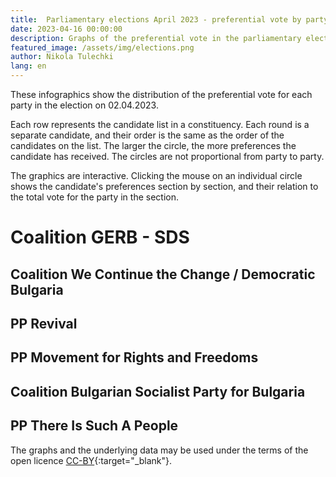 ```yaml
---
title:  Parliamentary elections April 2023 - preferential vote by party
date: 2023-04-16 00:00:00
description: Graphs of the preferential vote in the parliamentary elections.
featured_image: /assets/img/elections.png
author: Nikola Tulechki
lang: en
---
```


These infographics show the distribution of the preferential vote for each party in the election on 02.04.2023.

Each row represents the candidate list in a constituency.
Each round is a separate candidate, and their order is the same as the order of the candidates on the list.
The larger the circle, the more preferences the candidate has received.
The circles are not proportional from party to party.

The graphics are interactive. 
Clicking the mouse on an individual circle shows the candidate's preferences section by section, 
and their relation to the total vote for the party in the section.
 
# Coalition GERB - SDS

<div class="chart-container">
  <div id="vis_gerb"></div>
</div>

## Coalition We Continue the Change / Democratic Bulgaria

<div class="chart-container">
  <div id="vis_ppdb"></div>
</div>

## PP Revival

<div class="chart-container">
  <div id="vis_vuz"></div>
</div>

## PP Movement for Rights and Freedoms

<div class="chart-container">
  <div id="vis_dps"></div>
</div>


## Coalition Bulgarian Socialist Party for Bulgaria

<div class="chart-container">
  <div id="vis_bsp"></div>
</div>

## PP There Is Such A People

<div class="chart-container">
  <div id="vis_itn"></div>
</div>


The graphs and the underlying data may be used under the terms of the open licence [CC-BY](https://creativecommons.org/licenses/by/2.0/){:target="_blank"}.

<script type="text/javascript">
var vlSpec = {
  "$schema": "https://vega.github.io/schema/vega-lite/v5.json",
  "title": "",
  "data": {
    "url": ""
  },
  "width": 900,
  "height": 900,
  "mark": {
    "type": "circle",
    "opacity": 0.8,
    "stroke": "black",
    "strokeWidth": 1,
    "color": "#2c92e6"
  },
  "encoding": {
    "x": {
      "field": "cand_number",
      "type": "ordinal",
      "axis": {"grid": false, "title": "Кандидат номер"}
    },
    "y": {"field": "mir_norm", "type": "ordinal", "axis": {"title": "МИР"}},
    "size": {
      "field": "pref_votes",
      "type": "quantitative",
      "scale": {"rangeMax": 5000}
    },
    "tooltip": [
      {"field": "mir_norm", "type": "ordinal", "title": "МИР"},
      {"field": "cand_number", "type": "ordinal", "title": "Номер"},
      {"field": "name", "type": "nominal", "title": "Кандидат"},
      {"field": "pref_votes", "type": "quantitative", "title": "Преференции"}
    ],
    "href": {"field": "link", "type": "nominal"}
  },
  "config": {"legend": {"disable": true}}
}
var urlbase = "https://raw.githubusercontent.com/nikolatulechki/semanticElections/master/analysis/pref-viz/"

function init() {
    var containers = document.getElementsByClassName('chart-container');
 
    vlSpec_gerb=JSON.parse(JSON.stringify(vlSpec));
    vlSpec_gerb.title = "КП ГЕРБ СДС  - Разпределение на преференициалния вот - 02.04.2023" ;
    vlSpec_gerb.data.url = urlbase+"gerb_2023.csv" ;
    vlSpec_gerb.mark.color = "#2c92e6";
    vegaEmbed('#vis_gerb', vlSpec_gerb);

    vlSpec_ppdb=JSON.parse(JSON.stringify(vlSpec));
    vlSpec_ppdb.title = "КП ПП ДБ  - Разпределение на преференициалния вот - 02.04.2023" ;
    vlSpec_ppdb.data.url = urlbase+"ppdb_2023.csv" ;
    vlSpec_ppdb.mark.color = "#1e0985";
    vegaEmbed('#vis_ppdb', vlSpec_ppdb);
    
    vlSpec_dps=JSON.parse(JSON.stringify(vlSpec));
    vlSpec_dps.title = "ДПС  - Разпределение на преференициалния вот - 02.04.2023" ;
    vlSpec_dps.data.url = urlbase+"dps_2023.csv" ;
    vlSpec_dps.mark.color = "#0d518898";  
     vegaEmbed('#vis_dps', vlSpec_dps);

    vlSpec_vuz=JSON.parse(JSON.stringify(vlSpec));
    vlSpec_vuz.title = "Възраждане  - Разпределение на преференициалния вот - 02.04.2023" ;
    vlSpec_vuz.data.url = urlbase+"vuz_2023.csv" ;
    vlSpec_vuz.mark.color = "#7b5804";  
    vegaEmbed('#vis_vuz', vlSpec_vuz);

    vlSpec_bsp=JSON.parse(JSON.stringify(vlSpec));
    vlSpec_bsp.title = "БСП  - Разпределение на преференициалния вот - 02.04.2023" ;
    vlSpec_bsp.data.url = urlbase+"bsp_2023.csv" ;
    vlSpec_bsp.mark.color = "#BB3214";  
    vegaEmbed('#vis_bsp', vlSpec_bsp);
 
    vlSpec_itn=JSON.parse(JSON.stringify(vlSpec));
    vlSpec_itn.title = "ИТН  - Разпределение на преференициалния вот - 02.04.2023" ;
    vlSpec_itn.data.url = urlbase+"itn_2023.csv" ;
    vlSpec_itn.mark.color = "#D8E013";  
    vegaEmbed('#vis_itn', vlSpec_itn);
}

init();
window.addEventListener('resize', init);
</script>
